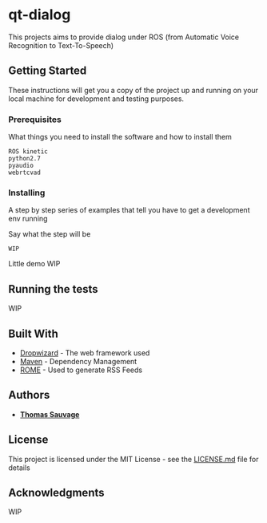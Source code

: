 # qt-dialog

This projects aims to provide dialog under ROS (from Automatic Voice Recognition to Text-To-Speech)

## Getting Started

These instructions will get you a copy of the project up and running on your local machine for development and testing purposes.

### Prerequisites

What things you need to install the software and how to install them

```
ROS kinetic
python2.7
pyaudio
webrtcvad
```

### Installing

A step by step series of examples that tell you have to get a development env running

Say what the step will be

```
WIP
```


Little demo
WIP

## Running the tests

WIP

## Built With

* [Dropwizard](http://www.dropwizard.io/1.0.2/docs/) - The web framework used
* [Maven](https://maven.apache.org/) - Dependency Management
* [ROME](https://rometools.github.io/rome/) - Used to generate RSS Feeds

## Authors

* [**Thomas Sauvage**](https://github.com/SauvageThomas)

## License

This project is licensed under the MIT License - see the [LICENSE.md](LICENSE.md) file for details

## Acknowledgments

WIP